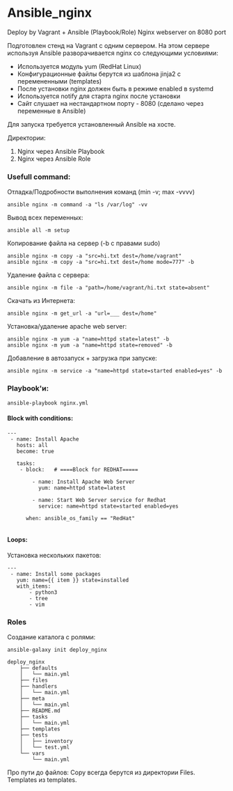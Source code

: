 # Ansible_nginx
Deploy by Vagrant + Ansible (Playbook/Role) Nginx webserver on 8080 port

Подготовлен стенд на Vagrant с одним сервером. На этом сервере используя Ansible разворачивается nginx со следующими условиями:
- Используется модуль yum (RedHat Linux)
- Конфигурационные файлы берутся из шаблона jinja2 с перемененными (templates)
- После установки nginx должен быть в режиме enabled в systemd
- Используется notify для старта nginx после установки
- Сайт слушает на нестандартном порту - 8080 (сделано через переменные в Ansible)

Для запуска требуется установленный Ansible на хосте. 

Директории:
1. Nginx через Ansible Playbook
2. Nginx через Ansible Role


### Usefull command:

Отладка/Подробности выполнения команд (min -v; max -vvvv)
```
ansible nginx -m command -a "ls /var/log" -vv
```

Вывод всех переменных:
```
ansible all -m setup  
```

Копирование файла на сервер (-b с правами sudo)
```
ansible nginx -m copy -a "src=hi.txt dest=/home/vagrant" 
ansible nginx -m copy -a "src=hi.txt dest=/home mode=777" -b 
```

Удаление файла с сервера:
```
ansible nginx -m file -a "path=/home/vagrant/hi.txt state=absent"
```

Скачать из Интернета:
```
ansible nginx -m get_url -a "url=___ dest=/home"
```

Установка/удаление apache web server:
```
ansible nginx -m yum -a "name=httpd state=latest" -b
ansible nginx -m yum -a "name=httpd state=removed" -b
```

Добавление в автозапуск + загрузка при запуске:
```
ansible nginx -m service -a "name=httpd state=started enabled=yes" -b
```

### Playbook'и:
```
ansible-playbook nginx.yml
```

#### Block with conditions:
```
--- 
 - name: Install Apache
   hosts: all
   become: true
   
   tasks: 
    - block:   # ====Block for REDHAT=====
        
        - name: Install Apache Web Server
          yum: name=httpd state=latest
         
        - name: Start Web Server service for Redhat
          service: name=httpd state=started enabled=yes
          
      when: ansible_os_family == "RedHat"
  
```

#### Loops:
Установка нескольких пакетов: 
```
---
 - name: Install some packages
   yum: name={{ item }} state=installed
   with_items:
       - python3
       - tree
       - vim

```

### Roles
Создание каталога с ролями:
```
ansible-galaxy init deploy_nginx

deploy_nginx
    ├── defaults
    │   └── main.yml
    ├── files
    ├── handlers
    │   └── main.yml
    ├── meta
    │   └── main.yml
    ├── README.md
    ├── tasks
    │   └── main.yml
    ├── templates
    ├── tests
    │   ├── inventory
    │   └── test.yml
    └── vars
        └── main.yml

```
Про пути до файлов: 
Copy всегда берутся из директории Files.
Templates из templates.
